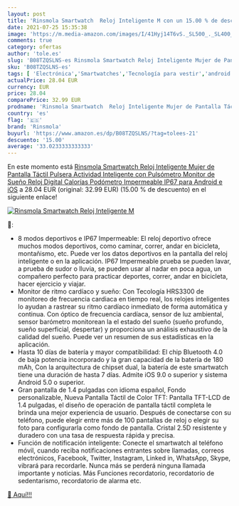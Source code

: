 ```yaml
---
layout: post
title: 'Rinsmola Smartwatch  Reloj Inteligente M con un 15.00 % de descuento'
date: 2021-07-25 15:35:38
image: 'https://m.media-amazon.com/images/I/41Hyj14T6vS._SL500_._SL400_.jpg'
comments: true
category: ofertas
author: 'tole.es'
slug: 'B08TZQSLNS-es Rinsmola Smartwatch Reloj Inteligente Mujer de Pantalla...'
sku: 'B08TZQSLNS-es'
tags: [ 'Electrónica','Smartwatches','Tecnología para vestir','android','rinsmola', ]
actualPrice: 28.04 EUR
currency: EUR
price: 28.04
comparePrice: 32.99 EUR
prodname: 'Rinsmola Smartwatch  Reloj Inteligente Mujer de Pantalla Táctil  Pulsera Actividad Inteligente con Pulsómetro  Monitor de Sueño  Reloj Digital Calorías Podómetro Impermeable IP67 para Android e iOS'
country: 'es'
flag: '🇪🇸'
brand: 'Rinsmola'
buyurl: 'https://www.amazon.es/dp/B08TZQSLNS/?tag=tolees-21'
descuento: '15.00'
average: '33.0233333333333'
---
```


En este momento está [Rinsmola Smartwatch  Reloj Inteligente Mujer de Pantalla Táctil  Pulsera Actividad Inteligente con Pulsómetro  Monitor de Sueño  Reloj Digital Calorías Podómetro Impermeable IP67 para Android e iOS](https://www.amazon.es/dp/B08TZQSLNS/?tag=tolees-21) a 28.04 EUR (original: 32.99 EUR) (15.00 %  de descuento) en el siguiente enlace!

[![Rinsmola Smartwatch  Reloj Inteligente M](https://m.media-amazon.com/images/I/41Hyj14T6vS._SL500_._SL400_.jpg)](https://www.amazon.es/dp/B08TZQSLNS/?tag=tolees-21)

🔎:

- 8 modos deportivos e IP67 Impermeable: El reloj deportivo ofrece muchos modos deportivos, como caminar, correr, andar en bicicleta, montañismo, etc. Puede ver los datos deportivos en la pantalla del reloj inteligente o en la aplicación. IP67 Impermeable prueba se pueden lavar, a prueba de sudor o lluvia, se pueden usar al nadar en poca agua, un compañero perfecto para practicar deportes, correr, andar en bicicleta, hacer ejercicio y viajar.
- Monitor de ritmo cardíaco y sueño: Con Tecología HRS3300 de monitoreo de frecuencia cardiaca en tiempo real, los relojes inteligentes lo ayudan a rastrear su ritmo cardíaco inmediato de forma automática y continua. Con óptico de frecuencia cardíaca, sensor de luz ambiental, sensor barómetro monitorean la el estado del sueño (sueño profundo, sueño superficial, despertar) y proporciona un análisis exhaustivo de la calidad del sueño. Puede ver un resumen de sus estadísticas en la aplicación.
- Hasta 10 días de batería y mayor compatibilidad: El chip Bluetooth 4.0 de baja potencia incorporado y la gran capacidad de la batería de 180 mAh, Con la arquitectura de chipset dual, la batería de este smartwatch tiene una duración de hasta 7 días. Admite iOS 9.0 o superior y sistema Android 5.0 o superior.
- Gran pantalla de 1.4 pulgadas con idioma español, Fondo personalizable, Nueva Pantalla Táctil de Color TFT: Pantalla TFT-LCD de 1.4 pulgadas, el diseño de operación de pantalla táctil completa le brinda una mejor experiencia de usuario. Después de conectarse con su teléfono, puede elegir entre más de 100 pantallas de reloj o elegir su foto para configurarla como fondo de pantalla. Cristal 2.5D resistente y duradero con una tasa de respuesta rápida y precisa.
- Función de notificación inteligente: Conecte el smartwatch al teléfono móvil, cuando reciba notificaciones entrantes sobre llamadas, correos electrónicos, Facebook, Twitter, Instagram, Linked in, WhatsApp, Skype, vibrará para recordarle. Nunca más se perderá ninguna llamada importante y noticias. Más Funciones recordatorio, recordatorio de sedentarismo, recordatorio de alarma etc.

[🛒 Aquí!!!](https://www.amazon.es/dp/B08TZQSLNS/?tag=tolees-21)
